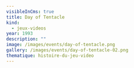```yaml
---
visibleInCms: true
title: Day of Tentacle
kind:
  - jeux-videos
year: 1993
description: ""
image: /images/events/day-of-tentacle.png
gallery: /images/events/day-of-tentacle-02.png
thematique: histoire-du-jeu-video
---
```

